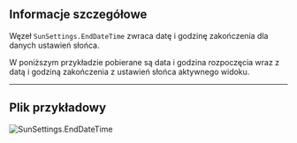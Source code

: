 ## Informacje szczegółowe
Węzeł `SunSettings.EndDateTime` zwraca datę i godzinę zakończenia dla danych ustawień słońca.

W poniższym przykładzie pobierane są data i godzina rozpoczęcia wraz z datą i godziną zakończenia z ustawień słońca aktywnego widoku.
___
## Plik przykładowy

![SunSettings.EndDateTime](./Revit.Elements.SunSettings.EndDateTime_img.jpg)
